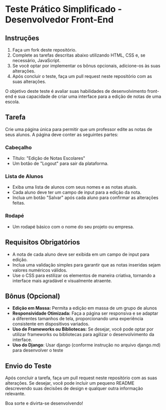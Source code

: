 # Teste Prático Simplificado - Desenvolvedor Front-End

## Instruções

1. Faça um fork deste repositório.
2. Complete as tarefas descritas abaixo utilizando HTML, CSS e, se necessário, JavaScript.
3. Se você optar por implementar os bônus opcionais, adicione-os às suas alterações.
4. Após concluir o teste, faça um pull request neste repositório com as suas alterações.

O objetivo deste teste é avaliar suas habilidades de desenvolvimento front-end e sua capacidade de criar uma interface para a edição de notas de uma escola.

## Tarefa

Crie uma página única para permitir que um professor edite as notas de seus alunos. A página deve conter as seguintes partes:

### Cabeçalho

- Título: "Edição de Notas Escolares"
- Um botão de "Logout" para sair da plataforma.

### Lista de Alunos

- Exiba uma lista de alunos com seus nomes e as notas atuais.
- Cada aluno deve ter um campo de input para a edição da nota.
- Inclua um botão "Salvar" após cada aluno para confirmar as alterações feitas.

### Rodapé

- Um rodapé básico com o nome do seu projeto ou empresa.

## Requisitos Obrigatórios

- A nota de cada aluno deve ser exibida em um campo de input para edição.
- Inclua uma validação simples para garantir que as notas inseridas sejam valores numéricos válidos.
- Use o CSS para estilizar os elementos de maneira criativa, tornando a interface mais agradável e visualmente atraente.

## Bônus (Opcional)

- **Edição em Massa:** Permita a edição em massa de um grupo de alunos
- **Responsividade Otimizada:** Faça a página ser responsiva e se adaptar a diferentes tamanhos de tela, proporcionando uma experiência consistente em dispositivos variados.
- **Uso de Frameworks ou Bibliotecas:** Se desejar, você pode optar por utilizar frameworks ou bibliotecas para agilizar o desenvolvimento da interface.
- **Uso do Django**: Usar django (conforme instrução no arquivo django.md) para desenvolver o teste

## Envio do Teste

Após concluir a tarefa, faça um pull request neste repositório com as suas alterações. Se desejar, você pode incluir um pequeno README descrevendo suas decisões de design e qualquer outra informação relevante.

Boa sorte e divirta-se desenvolvendo!
